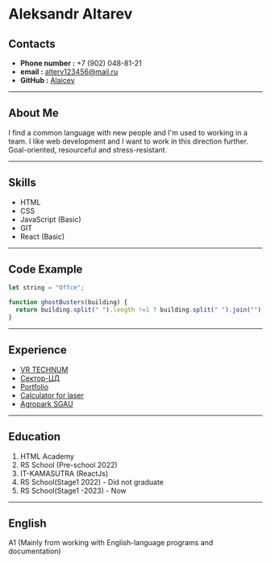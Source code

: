 # Aleksandr Altarev 

## Contacts

* **Phone number :** +7 (902) 048-81-21
* **email :** alterv123456@mail.ru
* **GitHub :** [Alaicev](https://github.com/Alaicev)

----------------------------------------------------------------

## About Me

I find a common language with new people and I'm used to working in a team. I like web development and I want to work in this direction further. Goal-oriented, resourceful and stress-resistant.

----------------------------------------------------------------

## Skills

* HTML
* CSS
* JavaScript (Basic)
* GIT
* React (Basic)

----------------------------------------------------------------

## Code Example

```javascript 
let string = "Offce";

function ghostBusters(building) {
  return building.split(" ").length !=1 ? building.split(" ").join("") : "You just wanted my autograph didn't you?";
} 
```

----------------------------------------------------------------

## Experience 

* [VR TECHNUM](https://vr-technum.ru/)
* [Сектор-ЦД](https://sector-dt.ru/)
* [Portfolio](https://alaicev.github.io/portfolio/)
* [Calculator for laser](https://alaicev.github.io/Calculator/)
* [Agropark SGAU](https://agropark-sgau.ru/)

----------------------------------------------------------------

## Education

1. HTML Academy
2. RS School (Pre-school 2022)
3. IT-KAMASUTRA (ReactJs)
4. RS School(Stage1 2022) - Did not graduate 
5. RS School(Stage1 -2023) - Now

----------------------------------------------------------------

## English

A1 (Mainly from working with English-language programs and documentation)